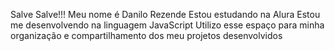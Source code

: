 Salve Salve!!!
Meu nome é Danilo Rezende
Estou estudando na Alura
Estou me desenvolvendo na linguagem JavaScript
Utilizo esse espaço para minha organização e compartilhamento dos meu projetos desenvolvidos
